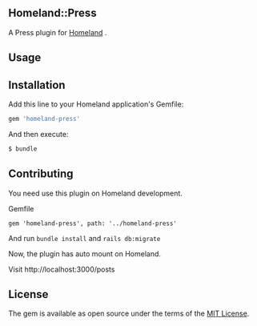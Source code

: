 Homeland::Press
--------------

A Press plugin for [Homeland](https://gethomeland.com) .

## Usage

## Installation

Add this line to your Homeland application's Gemfile:

```ruby
gem 'homeland-press'
```

And then execute:

```bash
$ bundle
```


## Contributing

You need use this plugin on Homeland development.

Gemfile

```
gem 'homeland-press', path: '../homeland-press'
````

And run `bundle install` and `rails db:migrate`

Now, the plugin has auto mount on Homeland.

Visit http://localhost:3000/posts

## License
The gem is available as open source under the terms of the [MIT License](http://opensource.org/licenses/MIT).
